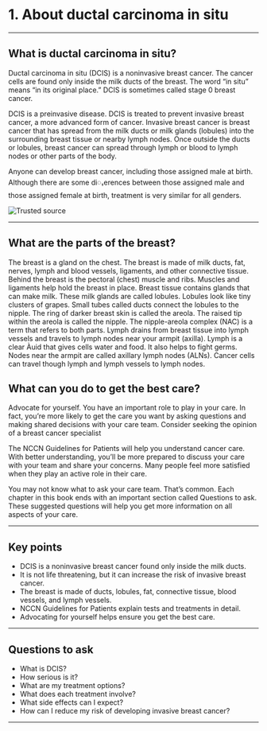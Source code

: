 # 1. About ductal carcinoma in situ

---

## What is ductal carcinoma in situ?

Ductal carcinoma in situ (DCIS) is a noninvasive breast cancer. The cancer cells are found only inside the milk ducts of the breast. The word “in situ” means “in its original place.” DCIS is sometimes called stage 0 breast cancer.  

DCIS is a preinvasive disease. DCIS is treated
to prevent invasive breast cancer, a more
advanced form of cancer. Invasive breast
cancer is breast cancer that has spread from
the milk ducts or milk glands (lobules) into the
surrounding breast tissue or nearby lymph
nodes. Once outside the ducts or lobules,
breast cancer can spread through lymph or
blood to lymph nodes or other parts of the
body.

Anyone can develop breast cancer, including
those assigned male at birth. Although there
are some diႇerences between those assigned
male and those assigned female at birth,
treatment is very similar for all genders.

 ![Trusted source](https://raw.githubusercontent.com/AthulyaS123/NCCNMakrdownFiles/blob/main/nccn_ibc_images/Ductal%20carcinoma%20insitu/page7_img1.png "Trusted source illustration")

---

## What are the parts of the breast?

The breast is a gland on the chest. The breast
is made of milk ducts, fat, nerves, lymph and
blood vessels, ligaments, and other connective
tissue. Behind the breast is the pectoral (chest)
muscle and ribs. Muscles and ligaments help
hold the breast in place.
Breast tissue contains glands that can make
milk. These milk glands are called lobules.
Lobules look like tiny clusters of grapes. Small
tubes called ducts connect the lobules to the
nipple.
The ring of darker breast skin is called the
areola. The raised tip within the areola is called
the nipple. The nipple-areola complex (NAC) is
a term that refers to both parts.
Lymph drains from breast tissue into lymph
vessels and travels to lymph nodes near your
armpit (axilla). Lymph is a clear Àuid that
gives cells water and food. It also helps to
fight germs. Nodes near the armpit are called
axillary lymph nodes (ALNs). Cancer cells
can travel though lymph and lymph vessels to
lymph nodes.

## What can you do to get the best care?

Advocate for yourself. You have an important
role to play in your care. In fact, you’re more
likely to get the care you want by asking
questions and making shared decisions with
your care team. Consider seeking the opinion
of a breast cancer specialist

The NCCN Guidelines for Patients will help
you understand cancer care. With better
understanding, you’ll be more prepared to
discuss your care with your team and share
your concerns. Many people feel more satisfied
when they play an active role in their care.

You may not know what to ask your care
team. That’s common. Each chapter in this
book ends with an important section called
Questions to ask. These suggested questions
will help you get more information on all
aspects of your care.

---

## Key points

- DCIS is a noninvasive breast cancer found only inside the milk ducts.  
- It is not life threatening, but it can increase the risk of invasive breast cancer.  
- The breast is made of ducts, lobules, fat, connective tissue, blood vessels, and lymph vessels.  
- NCCN Guidelines for Patients explain tests and treatments in detail.  
- Advocating for yourself helps ensure you get the best care.  

---

## Questions to ask

- What is DCIS?  
- How serious is it?  
- What are my treatment options?  
- What does each treatment involve?  
- What side effects can I expect?  
- How can I reduce my risk of developing invasive breast cancer?  

---


